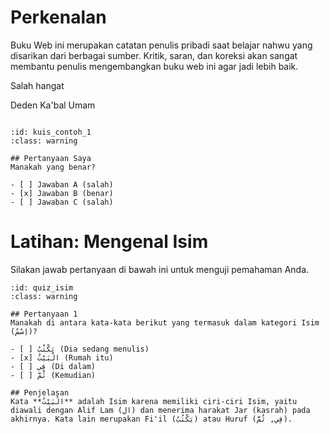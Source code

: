 # Perkenalan

Buku Web ini merupakan catatan penulis pribadi saat belajar nahwu yang disarikan dari berbagai sumber.
Kritik, saran, dan koreksi akan sangat membantu penulis mengembangkan buku web ini agar jadi lebih baik.

Salah hangat

Deden Ka'bal Umam
```{tableofcontents}
```

```{quiz}
:id: kuis_contoh_1
:class: warning

## Pertanyaan Saya
Manakah yang benar?

- [ ] Jawaban A (salah)
- [x] Jawaban B (benar)
- [ ] Jawaban C (salah)
```

# Latihan: Mengenal Isim

Silakan jawab pertanyaan di bawah ini untuk menguji pemahaman Anda.

```{quiz}
:id: quiz_isim
:class: warning

## Pertanyaan 1
Manakah di antara kata-kata berikut yang termasuk dalam kategori Isim (اِسْمٌ)?

- [ ] يَكْتُبُ (Dia sedang menulis)
- [x] الْبَيْتُ (Rumah itu)
- [ ] فِي (Di dalam)
- [ ] ثُمَّ (Kemudian)

## Penjelasan
Kata **الْبَيْتُ** adalah Isim karena memiliki ciri-ciri Isim, yaitu diawali dengan Alif Lam (ال) dan menerima harakat Jar (kasrah) pada akhirnya. Kata lain merupakan Fi'il (يَكْتُبُ) atau Huruf (فِي, ثُمَّ).
```
